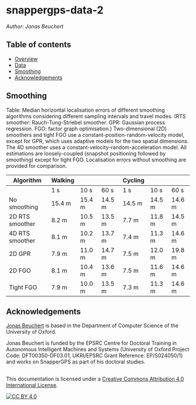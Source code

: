 # snappergps-data-2

*Author: Jonas Beuchert*

## Table of contents

- [Overview](#overview)
- [Data](#data)
- [Smoothing](#smoothing)
- [Acknowledgements](#acknowledgements)


## Smoothing

Table: Median horizontal localisation errors of different smoothing algorithms considering different sampling intervals and travel modes. (RTS smoother: Rauch-Tung-Striebel smoother. GPR: Gaussian process regression. FGO: factor graph optimisation.) Two-dimensional (2D) smoothers and tight FGO use a constant-position-random-velocity model, except for GPR, which uses adaptive models for the two spatial dimensions. The 4D smoother uses a constant-velocity-random-acceleration model. All estimations are loosely-coupled (snapshot positioning followed by smoothing) except for tight FGO. Localisation errors without smoothing are provided for comparison.

| Algorithm         | Walking          |            |            | Cycling          |            |            |
|-------------------|------------------|------------|------------|------------------|------------|------------|
|                   | 1 s              | 10 s       | 60 s       | 1 s              | 10 s       | 60 s       |
| No smoothing      | 15.4 m           | 15.4 m     | 14.5 m     | 14.5 m           | 14.5 m     | 14.6 m     |
| 2D RTS smoother   | 8.2 m            | 10.5 m     | 13.5 m     | 7.7 m            | 11.8 m     | 14.5 m     |
| 4D RTS smoother   | 8.1 m            | 10.2 m     | 13.7 m     | 7.4 m            | 11.3 m     | 14.6 m     |
| 2D GPR            | 7.9 m            | 11.0 m     | 14.7 m     | 7.5 m            | 12.0 m     | 19.8 m     |
| 2D FGO            | 8.1 m            | 10.4 m     | 13.6 m     | 7.5 m            | 11.6 m     | 14.6 m     |
| Tight FGO         | 7.9 m            | 10.0 m     | 13.5 m     | 7.3 m            | 11.3 m     | 14.6 m     |

## Acknowledgements

[Jonas Beuchert](https://users.ox.ac.uk/~kell5462/)
is based
in the Department of Computer Science
of the University of Oxford.

Jonas Beuchert is
funded by the EPSRC Centre for Doctoral Training in
Autonomous Intelligent Machines and Systems
(University of Oxford Project Code: DFT00350-DF03.01, UKRI/EPSRC Grant Reference: EP/S024050/1)
and works on
SnapperGPS as part of his doctoral studies.

##

This documentation is licensed under a
[Creative Commons Attribution 4.0 International License][cc-by].

[![CC BY 4.0][cc-by-image]][cc-by]

[cc-by]: http://creativecommons.org/licenses/by/4.0/
[cc-by-image]: https://i.creativecommons.org/l/by/4.0/88x31.png